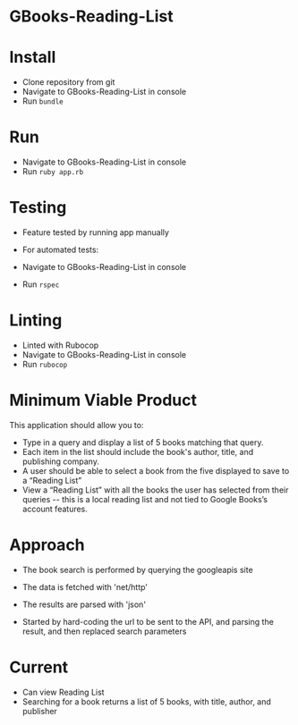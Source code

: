 # GBooks-Reading-List

# Install

- Clone repository from git
- Navigate to GBooks-Reading-List in console
- Run `bundle`

# Run

- Navigate to GBooks-Reading-List in console
- Run `ruby app.rb`

# Testing

- Feature tested by running app manually

- For automated tests:
- Navigate to GBooks-Reading-List in console
- Run `rspec`

# Linting

- Linted with Rubocop
- Navigate to GBooks-Reading-List in console
- Run `rubocop`

# Minimum Viable Product

This application should allow you to:

- Type in a query and display a list of 5 books matching that query.
- Each item in the list should include the book's author, title, and publishing company.
- A user should be able to select a book from the five displayed to save to a “Reading List”
- View a “Reading List” with all the books the user has selected from their queries -- this is a local reading list and not tied to Google Books’s account features.

# Approach

- The book search is performed by querying the googleapis site
- The data is fetched with 'net/http'
- The results are parsed with 'json'

- Started by hard-coding the url to be sent to the API, and parsing the result, and then replaced search parameters

# Current

- Can view Reading List
- Searching for a book returns a list of 5 books, with title, author, and publisher
